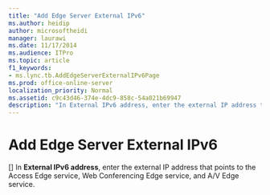 ```yaml
---
title: "Add Edge Server External IPv6"
ms.author: heidip
author: microsoftheidi
manager: laurawi
ms.date: 11/17/2014
ms.audience: ITPro
ms.topic: article
f1_keywords:
- ms.lync.tb.AddEdgeServerExternalIPv6Page
ms.prod: office-online-server
localization_priority: Normal
ms.assetid: c9c43d46-374e-4dc9-858c-54a021b69947
description: "In External IPv6 address, enter the external IP address that points to the Access Edge service, Web Conferencing Edge service, and A/V Edge service."
---
```


# Add Edge Server External IPv6
[]
In **External IPv6 address**, enter the external IP address that points to the Access Edge service, Web Conferencing Edge service, and A/V Edge service.
  


